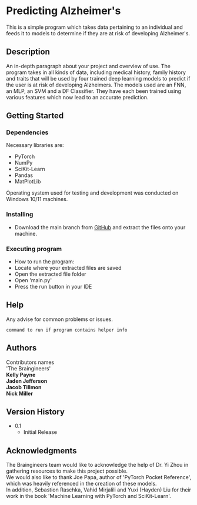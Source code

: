 # Predicting Alzheimer's

This is a simple program which takes data pertaining to an individual and feeds it to models to determine if they are at risk of developing Alzheimer's.

## Description

An in-depth paragraph about your project and overview of use.
The program takes in all kinds of data, including medical history, family history and traits that will be used by four trained deep learning models to predict if the user is at risk of developing Alzheimers. The models used are an FNN, an MLP, an SVM and a DF Classifier. They have each been trained using various features which now lead to an accurate prediction.

## Getting Started

### Dependencies
Necessary libraries are:
* PyTorch
* NumPy
* SciKit-Learn
* Pandas
* MatPlotLib

Operating system used for testing and development was conducted on Windows 10/11 machines.

### Installing

* Download the main branch from [GitHub](https://github.com/n1999ck/Alzheimers) and extract the files onto your machine. 

### Executing program

* How to run the program:
* Locate where your extracted files are saved
* Open the extracted file folder
* Open 'main.py'
* Press the run button in your IDE

## Help

Any advise for common problems or issues.
```
command to run if program contains helper info
```

## Authors

Contributors names  
'The Braingineers'  
**Kelly Payne**  
**Jaden Jefferson**  
**Jacob Tillmon**  
**Nick Miller**  

## Version History
* 0.1
    * Initial Release

## Acknowledgments
The Braingineers team would like to acknowledge the help of Dr. Yi Zhou in gathering resources to make this project possible.  
We would also like to thank Joe Papa, author of 'PyTorch Pocket Reference', which was heavily referenced in the creation of these models.  
In addition, Sebastion Raschka, Vahid Mirjalili and Yuxi (Hayden) Liu for their work in the book 'Machine Learning with PyTorch and SciKit-Learn'.

